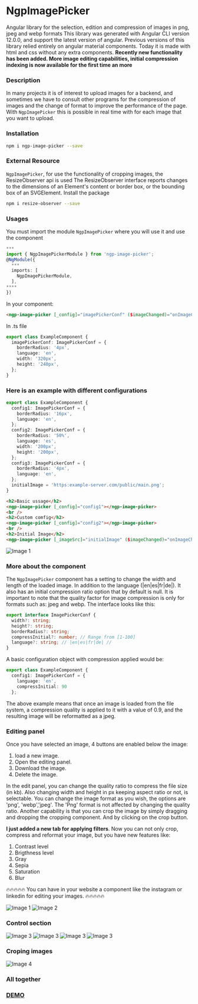 # NgpImagePicker

Angular library for the selection, edition and compression of images in png, jpeg and webp formats
This library was generated with Angular CLI version 12.0.0, and support the latest version of angular.
Previous versions of this library relied entirely on angular material components.
Today it is made with html and css without any extra components.
**Recently new functionality has been added. More image editing capabilities, initial compression indexing is now available for the first time an more**

### Description

In many projects it is of interest to upload images for a backend, and sometimes we have to consult other programs for the compression of images and the change of format to improve the performance of the page. With `NgpImagePicker` this is possible in real time with for each image that you want to upload.

### Installation

```sh
npm i ngp-image-picker --save
```

### External Resource

`NgpImagePicker`, for use the functionality of cropping images, the ResizeObserver api is used
The ResizeObserver interface reports changes to the dimensions of an Element's content or border box, or the bounding box of an SVGElement.
Install the package

```sh
npm i resize-observer --save
```

### Usages

You must import the module `NgpImagePicker` where you will use it and use the component

```typescript
***
import { NgpImagePickerModule } from 'ngp-image-picker';
@NgModule({
  ***
  imports: [
    NgpImagePickerModule,
  ],
****
})
```

In your component:

```html
<ngp-image-picker [_config]="imagePickerConf" ($imageChanged)="onImageChange($event)"></ngp-image-picker>
```

In .ts file

```typescript
export class ExampleComponent {
  imagePickerConf: ImagePickerConf = {
    borderRadius: '4px',
    language: 'en',
    width: '320px',
    height: '240px',
  };
}
```

### Here is an example with different configurations

```typescript
export class ExampleComponent {
  config1: ImagePickerConf = {
    borderRadius: '16px',
    language: 'en',
  };
  config2: ImagePickerConf = {
    borderRadius: '50%',
    language: 'es',
    width: '200px',
    height: '200px',
  };
  config3: ImagePickerConf = {
    borderRadius: '4px',
    language: 'en',
  };
  initialImage = 'https:example-server.com/public/main.png';
}
```

```html
<h2>Basic ussage</h2>
<ngp-image-picker [_config]="config1"></ngp-image-picker>
<br />
<h2>Custom comfig</h2>
<ngp-image-picker [_config]="config2"></ngp-image-picker>
<br />
<h2>Initial Image</h2>
<ngp-image-picker [_imageSrc]="initialImage" ($imageChanged)="onImageChanged($event)" [_config]="config3"> </ngp-image-picker>
```

![Image 1](https://ngp-image-picker.surge.sh/assets/images/1.png)

### More about the component

The `NgpImagePicker` component has a setting to change the width and length of the loaded image. In addition to the language (|en|es|fr|de|). It also has an initial compression ratio option that by default is null.
It is important to note that the quality factor for image compression is only for formats such as: jpeg and webp.
The interface looks like this:

```typescript
export interface ImagePickerConf {
  width?: string;
  height?: string;
  borderRadius?: string;
  compressInitial?: number; // Range from [1-100]
  language?: string; // |en|es|fr|de| //
}
```

A basic configuration object with compression applied would be:

```typescript
export class ExampleComponent {
  config1: ImagePickerConf = {
    language: 'en',
    compressInitial: 90
  };
 ```

 The above example means that once an image is loaded from the file system, a compression quality is applied to it with a value of 0.9,
 and the resulting image will be reformatted as a jpeg.

### Editing panel

Once you have selected an image, 4 buttons are enabled below the image:

1. load a new image.
2. Open the editing panel.
3. Download the image.
4. Delete the image.

In the edit panel, you can change the quality ratio to compress the file size (in kb). Also changing width and height in px keeping aspect ratio or not, is selectable. You can change the image format as you wish, the options are 'png', 'webp','jpeg'.
The 'Png' format is not affected by changing the quality ratio.
Another capability is that you can crop the image by simply dragging and dropping the cropping component. And by clicking on the crop button.

**I just added a new tab for applying filters**. Now you can not only crop, compress and reformat your image, but you have new features like:

1. Contrast level
2. Brigthness level
3. Gray
4. Sepia
5. Saturation
6. Blur

🔥🔥🔥🔥🔥 You can have in your website a component like the instagram or linkedin for editing your images. 🔥🔥🔥🔥🔥

![Image 1](https://ngp-image-picker.surge.sh/assets/images/tab-section.png)
![Image 2](https://ngp-image-picker.surge.sh/assets/images/2.png)

### Control section

![Image 3](https://ngp-image-picker.surge.sh/assets/images/n-1.png)
![Image 3](https://ngp-image-picker.surge.sh/assets/images/n-2.png)
![Image 3](https://ngp-image-picker.surge.sh/assets/images/n-3.png)
![Image 3](https://ngp-image-picker.surge.sh/assets/images/n-4.png)

### Croping images

![Image 4](https://ngp-image-picker.surge.sh/assets/images/5.png)

### All together

### [DEMO](https://ngp-image-picker.surge.sh/)
